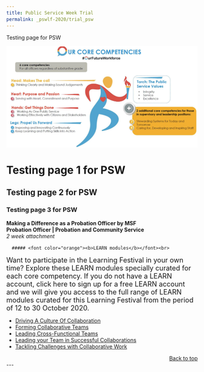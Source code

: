 ```yaml
---
title: Public Service Week Trial
permalink: _pswlf-2020/trial_psw
---
```

Testing page for PSW

![OCC Running Man](/images/occrunningman.png)

# Testing page 1 for PSW 

## Testing page 2 for PSW

### Testing page 3 for PSW

  <b>Making a Difference as a Probation Officer by MSF</b>
      <b><br>Probation Officer  | Probation and Community Service</b>
      <i><br>2 week attachment </i>
      
      ##### <font color="orange"><b>LEARN modules</b></font><br>
<font size="4"> Want to participate in the Learning Festival in your own time? Explore these LEARN modules specially curated for each core competency. 
    If you do not have a LEARN account, click here to sign up for a free LEARN account and we will give you access to the full range of LEARN modules curated for this Learning Festival from the period of 12 to 30 October 2020.</font>

- [Driving A Culture Of Collaboration](https://www.learn.gov.sg/dlp/student/course/21035)
- [Forming Collaborative Teams](https://www.learn.gov.sg/dlp/student/course/21038z)
- [Leading Cross-Functional Teams](https://www.learn.gov.sg/dlp/student/course/21064)
- [Leading your Team in Successful Collaborations](https://www.learn.gov.sg/dlp/student/course/21067)
- [Tackling Challenges with Collaborative Work](https://www.learn.gov.sg/dlp/student/course/138926)
<div style="text-align: right"><a href="#top">Back to top</a></div>
---
